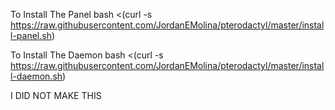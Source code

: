 
To Install The Panel
bash <(curl -s https://raw.githubusercontent.com/JordanEMolina/pterodactyl/master/install-panel.sh)

To Install The Daemon
bash <(curl -s https://raw.githubusercontent.com/JordanEMolina/pterodactyl/master/install-daemon.sh)


I DID NOT MAKE THIS
